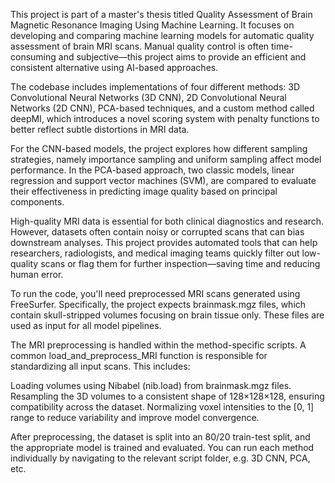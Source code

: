 This project is part of a master's thesis titled Quality Assessment of Brain Magnetic Resonance Imaging Using Machine Learning. It focuses on
developing and comparing machine learning models for automatic quality assessment of brain MRI scans. Manual quality control is often 
time-consuming and subjective—this project aims to provide an efficient and consistent alternative using AI-based approaches.

The codebase includes implementations of four different methods: 3D Convolutional Neural Networks (3D CNN), 2D Convolutional Neural Networks (2D CNN),
PCA-based techniques, and a custom method called deepMI, which introduces a novel scoring system with penalty functions to better reflect subtle 
distortions in MRI data.

For the CNN-based models, the project explores how different sampling strategies, namely importance sampling and uniform sampling affect model performance. 
In the PCA-based approach, two classic models, linear regression and support vector machines (SVM), are compared to evaluate their effectiveness 
in predicting image quality based on principal components.

High-quality MRI data is essential for both clinical diagnostics and research. However, datasets often contain noisy or corrupted scans 
that can bias downstream analyses. This project provides automated tools that can help researchers, radiologists, and medical imaging 
teams quickly filter out low-quality scans or flag them for further inspection—saving time and reducing human error.

To run the code, you'll need preprocessed MRI scans generated using FreeSurfer. Specifically, the project expects brainmask.mgz files, 
which contain skull-stripped volumes focusing on brain tissue only. These files are used as input for all model pipelines.

The MRI preprocessing is handled within the method-specific scripts. A common load_and_preprocess_MRI function is responsible for 
standardizing all input scans. This includes: 

Loading volumes using Nibabel (nib.load) from brainmask.mgz files.
Resampling the 3D volumes to a consistent shape of 128×128×128, ensuring compatibility across the dataset.
Normalizing voxel intensities to the [0, 1] range to reduce variability and improve model convergence.

After preprocessing, the dataset is split into an 80/20 train-test split, and the appropriate model is trained and evaluated. You can run each method 
individually by navigating to the relevant script folder, e.g. 3D CNN, PCA, etc.


